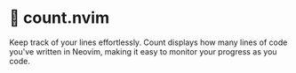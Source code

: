 # 🧮 count.nvim

Keep track of your lines effortlessly. Count displays how many lines of code you've written in Neovim, making it easy to monitor your progress as you code.
